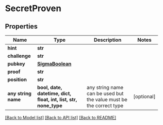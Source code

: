 # SecretProven


## Properties
Name | Type | Description | Notes
------------ | ------------- | ------------- | -------------
**hint** | **str** |  | 
**challenge** | **str** |  | 
**pubkey** | [**SigmaBoolean**](SigmaBoolean.md) |  | 
**proof** | **str** |  | 
**position** | **str** |  | 
**any string name** | **bool, date, datetime, dict, float, int, list, str, none_type** | any string name can be used but the value must be the correct type | [optional]

[[Back to Model list]](../README.md#documentation-for-models) [[Back to API list]](../README.md#documentation-for-api-endpoints) [[Back to README]](../README.md)


